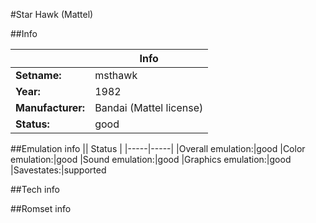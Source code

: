 #Star Hawk (Mattel)

##Info

||Info|
|-----|-----|
|**Setname:**|msthawk
|**Year:**|1982
|**Manufacturer:**|Bandai (Mattel license)
|**Status:**|good

##Emulation info
|| Status |
|-----|-----|
|Overall emulation:|good
|Color emulation:|good
|Sound emulation:|good
|Graphics emulation:|good
|Savestates:|supported

##Tech info

##Romset info

<!--- START OF EDITED COMMENT DO NOT TOUCH TEXT ABOVE-->
